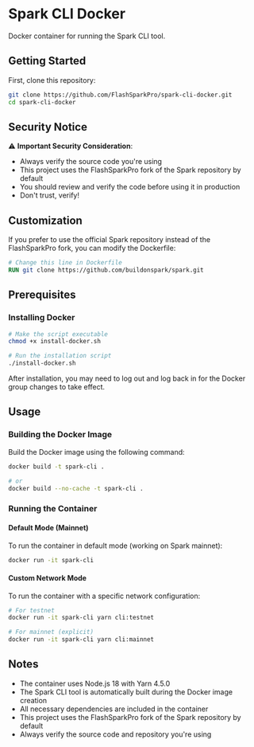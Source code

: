 # Spark CLI Docker

Docker container for running the Spark CLI tool.

## Getting Started

First, clone this repository:

```bash
git clone https://github.com/FlashSparkPro/spark-cli-docker.git
cd spark-cli-docker
```

## Security Notice

⚠️ **Important Security Consideration**: 
- Always verify the source code you're using
- This project uses the FlashSparkPro fork of the Spark repository by default
- You should review and verify the code before using it in production
- Don't trust, verify!

## Customization

If you prefer to use the official Spark repository instead of the FlashSparkPro fork, you can modify the Dockerfile:

```dockerfile
# Change this line in Dockerfile
RUN git clone https://github.com/buildonspark/spark.git
```

## Prerequisites

### Installing Docker
```bash
# Make the script executable
chmod +x install-docker.sh

# Run the installation script
./install-docker.sh
```

After installation, you may need to log out and log back in for the Docker group changes to take effect.

## Usage

### Building the Docker Image

Build the Docker image using the following command:

```bash
docker build -t spark-cli .

# or
docker build --no-cache -t spark-cli .
```

### Running the Container

#### Default Mode (Mainnet)
To run the container in default mode (working on Spark mainnet):

```bash
docker run -it spark-cli
```

#### Custom Network Mode
To run the container with a specific network configuration:

```bash
# For testnet
docker run -it spark-cli yarn cli:testnet

# For mainnet (explicit)
docker run -it spark-cli yarn cli:mainnet
```

## Notes

- The container uses Node.js 18 with Yarn 4.5.0
- The Spark CLI tool is automatically built during the Docker image creation
- All necessary dependencies are included in the container
- This project uses the FlashSparkPro fork of the Spark repository by default
- Always verify the source code and repository you're using